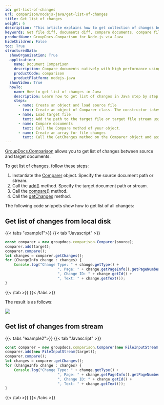 ```yaml
---
id: get-list-of-changes
url: comparison/nodejs-java/get-list-of-changes
title: Get list of changes
weight: 6
description: "This article explains how to get collection of changes between compared documents when using GroupDocs.Comparison for Node.js via Java."
keywords: Get file diff, documents diff, compare documents, compare files
productName: GroupDocs.Comparison for Node.js via Java
hideChildren: False
toc: True
structuredData:
  showOrganization: True
  application:
    name: Document Comparison
    description: Compare documents natively with high performance using JavaScript language and GroupDocs.Comparison for Node.js via Java
    productCode: comparison
    productPlatform: nodejs-java
  showVideo: True
  howTo:
    name: How to get list of changes in Java
    description: Learn how to get list of changes in Java step by step
    steps:
      - name: Create an object and load source file
        text: Create an object of Comparer class. The constructor takes the source file path or source file stream parameter. You may specify absolute or relative file path as per your requirements.
      - name: Load target file
        text: Add the path to the target file or target file stream using the Add method.
      - name: Compare documents
        text: Call the Compare method of your object.
      - name: Create an array for file changes
        text: Call the GetChanges method on the Comparer object and assign the result to an array of type ChangeInfo.
---
```


[GroupDocs.Comparison](https://products.groupdocs.com/comparison/nodejs-java) allows you to get  list of changes between source and target documents.

To get list of changes, follow these steps:

1.  Instantiate the [Comparer](https://reference.groupdocs.com/comparison/nodejs-java/com.groupdocs.comparison/comparer) object. Specify the source document path or stream.
2.  Call the [add()](https://reference.groupdocs.com/comparison/nodejs-java/com.groupdocs.comparison/comparer/#add-java.lang.String-) method. Specify the target document path or stream.
3.  Call the [compare()](https://reference.groupdocs.com/comparison/nodejs-java/com.groupdocs.comparison/comparer/#compare-java.lang.String-) method.
4.  Call the [getChanges](https://reference.groupdocs.com/comparison/nodejs-java/com.groupdocs.comparison/comparer/#getChanges--) method.

The following code snippets show how to get list of all changes:

## Get list of changes from local disk

{{< tabs "example1">}}
{{< tab "Javascript" >}}
```javascript
const comparer = new groupdocs.comparison.Comparer(source);
comparer.add(target);
comparer.compare();
let changes = comparer.getChanges();
for (ChangeInfo change : changes) {
    Console.log("Change Type: " + change.getType() +
                        ", Page: " + change.getPageInfo().getPageNumber() +
                        ", Change ID: " + change.getId() +
                        ", Text: " + change.getText());
}
```
{{< /tab >}}
{{< /tabs >}}

The result is as follows:

![](/comparison/nodejs-java/images/get-changes-list.png)

## Get list of changes from stream

{{< tabs "example2">}}
{{< tab "Javascript" >}}
```javascript
const comparer = new groupdocs.comparison.Comparer(new FileInputStream(source));
comparer.add(new FileInputStream(target));
comparer.compare();
let changes = comparer.getChanges();
for (ChangeInfo change : changes) {
    Console.log("Change Type: " + change.getType() +
                        ", Page: " + change.getPageInfo().getPageNumber() +
                        ", Change ID: " + change.getId() +
                        ", Text: " + change.getText());
}
```
{{< /tab >}}
{{< /tabs >}}
